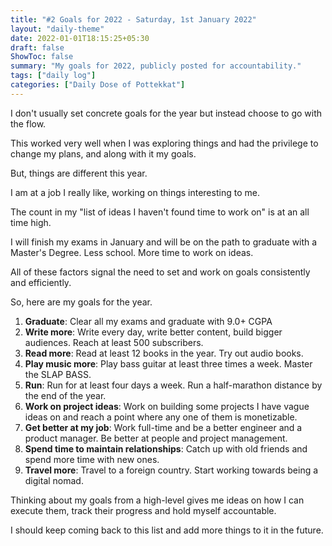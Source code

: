 ```yaml
---
title: "#2 Goals for 2022 - Saturday, 1st January 2022"
layout: "daily-theme"
date: 2022-01-01T18:15:25+05:30
draft: false
ShowToc: false
summary: "My goals for 2022, publicly posted for accountability."
tags: ["daily log"]
categories: ["Daily Dose of Pottekkat"]
---
```


I don't usually set concrete goals for the year but instead choose to go with the flow.

This worked very well when I was exploring things and had the privilege to change my plans, and along with it my goals.

But, things are different this year.

I am at a job I really like, working on things interesting to me.

The count in my "list of ideas I haven't found time to work on" is at an all time high.

I will finish my exams in January and will be on the path to graduate with a Master's Degree. Less school. More time to work on ideas.

All of these factors signal the need to set and work on goals consistently and efficiently.

So, here are my goals for the year.

1. **Graduate**: Clear all my exams and graduate with 9.0+ CGPA
2. **Write more**: Write every day, write better content, build bigger audiences. Reach at least 500 subscribers.
3. **Read more**: Read at least 12 books in the year. Try out audio books.
4. **Play music more**: Play bass guitar at least three times a week. Master the SLAP BASS.
5. **Run**: Run for at least four days a week. Run a half-marathon distance by the end of the year.
6. **Work on project ideas**: Work on building some projects I have vague ideas on and reach a point where any one of them is monetizable.
7. **Get better at my job**: Work full-time and be a better engineer and a product manager. Be better at people and project management.
8. **Spend time to maintain relationships**: Catch up with old friends and spend more time with new ones.
9. **Travel more**: Travel to a foreign country. Start working towards being a digital nomad.

Thinking about my goals from a high-level gives me ideas on how I can execute them, track their progress and hold myself accountable.

I should keep coming back to this list and add more things to it in the future.